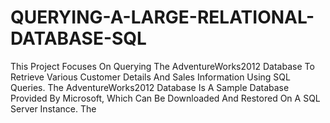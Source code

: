 # QUERYING-A-LARGE-RELATIONAL-DATABASE-SQL
This Project Focuses On Querying The AdventureWorks2012 Database To Retrieve Various Customer Details And Sales Information Using SQL Queries. The AdventureWorks2012 Database Is A Sample Database Provided By Microsoft, Which Can Be Downloaded And Restored On A SQL Server Instance. The
